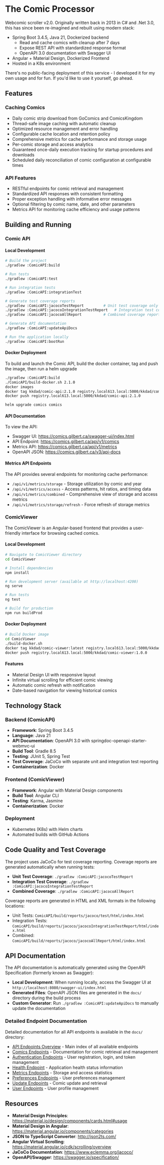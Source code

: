 # The Comic Processor

Webcomic scroller v2.0. Originally written back in 2013 in C# and .Net 3.0, this has since been re-imagined and rebuilt using modern stack:
- Spring Boot 3.4.5, Java 21, Dockerized backend
    - Read and cache comics with cleanup after 7 days
    - Expose REST API with standardized response format
    - OpenAPI 3.0 documentation with Swagger UI
- Angular + Material Design, Dockerized Frontend
- Hosted in a K8s environment

There's no public-facing deployment of this service - I developed it for my own usage and for fun. If you'd like to use
it yourself, go ahead.

## Features

### Caching Comics
- Daily comic strip download from GoComics and ComicsKingdom
- Thread-safe image caching with automatic cleanup
- Optimized resource management and error handling
- Configurable cache location and retention policy
- Comprehensive metrics for cache performance and storage usage
- Per-comic storage and access analytics
- Guaranteed once-daily execution tracking for startup procedures and downloads
- Scheduled daily reconciliation of comic configuration at configurable times

### API Features
- RESTful endpoints for comic retrieval and management
- Standardized API responses with consistent formatting
- Proper exception handling with informative error messages
- Optional filtering by comic name, date, and other parameters
- Metrics API for monitoring cache efficiency and usage patterns

## Building and Running

### Comic API

#### Local Development
```bash
# Build the project
./gradlew :ComicAPI:build

# Run tests
./gradlew :ComicAPI:test

# Run integration tests
./gradlew :ComicAPI:integrationTest

# Generate test coverage reports
./gradlew :ComicAPI:jacocoTestReport         # Unit test coverage only
./gradlew :ComicAPI:jacocoIntegrationTestReport   # Integration test coverage only
./gradlew :ComicAPI:jacocoAllReport          # Combined coverage report

# Generate API documentation
./gradlew :ComicAPI:updateApiDocs

# Run the application locally
./gradlew :ComicAPI:bootRun
```

#### Docker Deployment
To build and launch the Comic API, build the docker container, tag and push the image, then run a helm upgrade
```bash
./gradlew :ComicAPI:build
./ComicAPI/build-docker.sh 2.1.0
docker images
docker tag kkdad/comic-api:2.1.0 registry.local613.local:5000/kkdad/comic-api:2.1.0
docker push registry.local613.local:5000/kkdad/comic-api:2.1.0

helm upgrade comics comics
```

#### API Documentation
To view the API:
- Swagger UI: https://comics.gilbert.ca/swagger-ui/index.html
- API Endpoint: https://comics.gilbert.ca/api/v1/comics
- Metrics API: https://comics.gilbert.ca/api/v1/metrics
- OpenAPI JSON: https://comics.gilbert.ca/v3/api-docs

#### Metrics API Endpoints
The API provides several endpoints for monitoring cache performance:
- `/api/v1/metrics/storage` - Storage utilization by comic and year
- `/api/v1/metrics/access` - Access patterns, hit ratios, and timing data
- `/api/v1/metrics/combined` - Comprehensive view of storage and access metrics
- `/api/v1/metrics/storage/refresh` - Force refresh of storage metrics

### ComicViewer

The ComicViewer is an Angular-based frontend that provides a user-friendly interface for browsing cached comics.

#### Local Development
```bash
# Navigate to ComicViewer directory
cd ComicViewer

# Install dependencies
npm install

# Run development server (available at http://localhost:4200)
ng serve

# Run tests
ng test

# Build for production
npm run buildProd
```

#### Docker Deployment
```bash
# Build Docker image
cd ComicViewer
./build-docker.sh
docker tag kkdad/comic-viewer:latest registry.local613.local:5000/kkdad/comic-viewer:1.0.0
docker push registry.local613.local:5000/kkdad/comic-viewer:1.0.0
```

#### Features
- Material Design UI with responsive layout
- Infinite virtual scrolling for efficient comic viewing
- Automatic comic refresh with notification
- Date-based navigation for viewing historical comics

## Technology Stack

### Backend (ComicAPI)
- **Framework**: Spring Boot 3.4.5
- **Language**: Java 21
- **API Documentation**: OpenAPI 3.0 with springdoc-openapi-starter-webmvc-ui
- **Build Tool**: Gradle 8.5
- **Testing**: JUnit 5, Spring Test
- **Test Coverage**: JaCoCo with separate unit and integration test reporting
- **Containerization**: Docker

### Frontend (ComicViewer)
- **Framework**: Angular with Material Design components
- **Build Tool**: Angular CLI
- **Testing**: Karma, Jasmine
- **Containerization**: Docker

### Deployment
- Kubernetes (K8s) with Helm charts
- Automated builds with GitHub Actions

## Code Quality and Test Coverage

The project uses JaCoCo for test coverage reporting. Coverage reports are generated automatically when running tests:

- **Unit Test Coverage**: `./gradlew :ComicAPI:jacocoTestReport`
- **Integration Test Coverage**: `./gradlew :ComicAPI:jacocoIntegrationTestReport`
- **Combined Coverage**: `./gradlew :ComicAPI:jacocoAllReport`

Coverage reports are generated in HTML and XML formats in the following locations:
- Unit Tests: `ComicAPI/build/reports/jacoco/test/html/index.html`
- Integration Tests: `ComicAPI/build/reports/jacoco/jacocoIntegrationTestReport/html/index.html`
- Combined: `ComicAPI/build/reports/jacoco/jacocoAllReport/html/index.html`

## API Documentation

The API documentation is automatically generated using the OpenAPI Specification (formerly known as Swagger):

- **Local Development**: When running locally, access the Swagger UI at `http://localhost:8080/swagger-ui/index.html`
- **Generated Files**: OpenAPI JSON files are generated in the `docs/` directory during the build process
- **Custom Generator**: Run `./gradlew :ComicAPI:updateApiDocs` to manually update the documentation

### Detailed Endpoint Documentation

Detailed documentation for all API endpoints is available in the `docs/` directory:

- [API Endpoints Overview](docs/api-endpoints.md) - Main index of all available endpoints
- [Comics Endpoints](docs/comics-endpoints.md) - Documentation for comic retrieval and management
- [Authentication Endpoints](docs/auth-endpoints.md) - User registration, login, and token management
- [Health Endpoint](docs/health-endpoint.md) - Application health status information
- [Metrics Endpoints](docs/metrics-endpoints.md) - Storage and access statistics
- [Preferences Endpoints](docs/preferences-endpoints.md) - User preferences management
- [Update Endpoints](docs/update-endpoints.md) - Comic update and retrieval
- [User Endpoints](docs/user-endpoints.md) - User profile management

## Resources

- **Material Design Principles**: https://material.io/design/components/cards.html#usage
- **Material Design in Angular**: https://material.angular.io/components/categories
- **JSON to TypeScript Converter**: http://json2ts.com/
- **Angular Virtual Scrolling**: https://material.angular.io/cdk/scrolling/overview
- **JaCoCo Documentation**: https://www.eclemma.org/jacoco/
- **OpenAPI/Swagger**: https://swagger.io/specification/